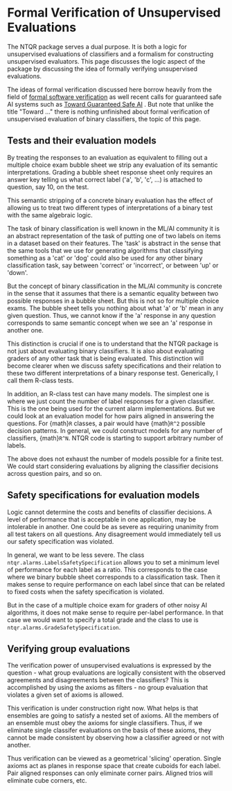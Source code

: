 # Formal Verification of Unsupervised Evaluations

The NTQR package serves a dual purpose. It is both a logic for unsupervised
evaluations of classifiers and a formalism for constructing unsupervised
evaluators. This page discusses the logic aspect of the package by discussing
the idea of formally verifying unsupervised evaluations.

The ideas of formal verification discussed here borrow heavily from the
field of 
[formal software verification](https://en.wikipedia.org/wiki/Formal_verification)
as well recent calls for guaranteed safe AI systems such as 
[Toward Guaranteed Safe AI](https://arxiv.org/html/2405.06624v2) . But note
that unlike the title "Toward ..." there is nothing unfinished about
formal verification of unsupervised evaluation of binary classifiers,
the topic of this page.

## Tests and their evaluation models

By treating the responses to an evaluation as equivalent to filling out
a multiple choice exam bubble sheet we strip any evaluation of its
semantic interpretations. Grading a bubble sheet response sheet only
requires an answer key telling us what correct label ('a', 'b', 'c', ...)
is attached to question, say 10, on the test.

This semantic stripping of a concrete binary evaluation has the
effect of allowing us to treat two different types of interpretations
of a binary test with the same algebraic logic.

The task of binary classification is well known in the ML/AI community
it is an abstract representation of the task of putting one of two labels
on items in a dataset based on their features. The 'task' is abstract in
the sense that the same tools that we use for generating algorithms that
classifying something as a 'cat' or 'dog' could also be used for any
other binary classification task, say between 'correct' or 'incorrect',
or between 'up' or 'down'.

But the concept of binary classification in the ML/AI community is concrete
in the sense that it assumes that there is a semantic equality between
two possible responses in a bubble sheet. But this is not so for multiple
choice exams. The bubble sheet tells you nothing about what 'a' or 'b'
mean in any given question. Thus, we cannot know if the 'a' response in
any question corresponds to same semantic concept when we see an 'a' response
in another one.

This distinction is crucial if one is to understand that the NTQR package is
not just about evaluating binary classifiers. It is also about evaluating
graders of any other task that is being evaluated. This distinction will
become clearer when we discuss safety specifications and their relation to
these two different interpretations of a binary response test. Generically,
I call them R-class tests.

In addition, an R-class test can have many models. The simplest one is where
we just count the number of label responses for a given classifier. This is
the one being used for the current alarm implementations. But we could look
at an evaluation model for how pairs aligned in answering the questions. For
{math}`R` classes, a pair would have {math}`R^2` possible decision patterns.
In general, we could construct models for any number of classifiers,
{math}`R^N`. NTQR code is starting to support arbitrary number of labels.

The above does not exhaust the number of models possible for a finite test.
We could start considering evaluations by aligning the classifier decisions
across question pairs, and so on.

## Safety specifications for evaluation models

Logic cannot determine the costs and benefits of classifier decisions.
A level of performance that is acceptable in one application, may be
intolerable in another. One could be as severe as requiring unanimity
from all test takers on all questions. Any disagreement would immediately
tell us our safety specification was violated.

In general, we want to be less severe. The class
`ntqr.alarms.LabelsSafetySpecification` allows you to set a minimum level of
performance for each label as a ratio. This corresponds to the case where
we binary bubble sheet corresponds to a classification task. Then it makes
sense to require performance on each label since that can be related to
fixed costs when the safety specification is violated.

But in the case of a multiple choice exam for graders of other noisy AI
algorithms, it does not make sense to require per-label performance. In
that case we would want to specify a total grade and the class to use is
`ntqr.alarms.GradeSafetySpecification`.

## Verifying group evaluations

The verification power of unsupervised evaluations is expressed by the
question - what group evaluations are logically consistent with the observed
agreements and disagreements between the classifiers? This is accomplished
by using the axioms as filters - no group evaluation that violates a given
set of axioms is allowed.

This verification is under construction right now. What helps is that
ensembles are going to satisfy a nested set of axioms. All the members of an
ensemble must obey the axioms for single classifiers. Thus, if we eliminate
single classifer evaluations on the basis of these axioms, they cannot be
made consistent by observing how a classifier agreed or not with another.

Thus verification can be viewed as a geometrical 'slicing' operation. Single
axioms act as planes in response space that create cuboids for each label.
Pair aligned responses can only eliminate corner pairs. Aligned trios will
eliminate cube corners, etc.